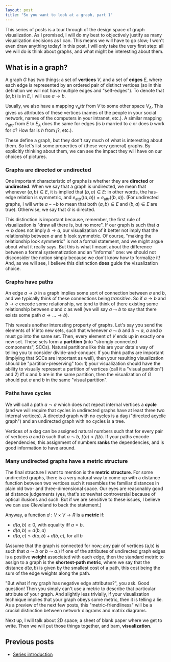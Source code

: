 ```yaml
---
layout: post
title: "So you want to look at a graph, part 1"
---
```


This series of posts is a tour through of the design space of graph
visualization. As I promised, I will do my best to objectively justify
as many visualization decisions as I can.  This means we will have to
go slow; I won't even draw anything today!  In this post, I will only
take the very first step: all we will do is think about graphs, and
what might be interesting about them.

## What is in a graph?

A graph $G$ has two things: a set of **vertices** $V$, and a set of
**edges** $E$, where each edge is represented by an ordered pair of
distinct vertices (so in this definition we will not have multiple
edges and "self-edges"). To denote that $(a, b)$ is in $E$, I will
use $a \to b$.

Usually, we also have a mapping $v_attr$ from
$V$ to some other space $V_A$. This gives us attributes of these
vertices (names of the people in your social network, names of the
computers in your intranet, etc.). A similar mapping $e_\text{attr}$
from $E$ to $E_A$ does the same for edges (is $b$ married to $c$ or
does $b$ work for $c$? How far is $h$ from $j$?, etc.).

These define a graph, but they don't say much of what is interesting
about them. So let's list some properties of (these very general)
graphs. By explicitly thinking about them, we can see the impact they
will have on our choices of pictures.

### Graphs are directed or undirected

One important characteristic of graphs is whether they are
**directed** or **undirected**. When we say that a graph is
undirected, we mean that whenever $(a,b) \in E$, it is implied
that $(b,a) \in E$: in other words, the has-edge relation is
symmetric, and $e_\textrm{attr}((a,b)) = e_\textrm{attr}((b,a))$. 
(For undirected graphs, I will write $a -- b$ to mean
that both $(a, b) \in E$ and $(b, a) \in E$ are true).  Otherwise, we
say that $G$ is directed. 

This distinction is important because, remember, the first rule of
visualization is "draw all there is, but no more". If our graph is
such that $a \to b$ does not imply $b \to a$, our visualization of it
better not imply that the relationship between $a$ and $b$
look symmetric. Of course, "making the relationship look symmetric"
is not a formal statement, and we might argue about what it
really says. But this is what I meant about the
difference between a formal systematization and an "informal" one:
we should not disconsider the notion simply because we don't know how
to formalize it! And, as we will see, I believe this distinction
**does** guide the visualization choice.


### Graphs have paths

An edge $a \to b$ in a graph implies some sort of connection between
$a$ and $b$, and we typically think of these connections being
*transitive*. So if $a \to b$ and $b \to c$ encode some
relationship, we tend to think of there existing some relationship
between $a$ and $c$ as well (we will say $a \leadsto b$ to say that
there exists some path $a \to \ldots \to b$).

This reveals another interesting property of graphs. Let's say you send
the elements of $V$ into new sets, such
that whenever $a \leadsto b$ and $b \leadsto a$, $a$ and
$b$ must go into the same set. Then, every element of $V$ ends up in exactly
one new set. These sets form a **partition** (into "strongly
connected components", SCCs). Natural partitions like this 
are your data's way of telling you to consider divide-and-conquer. If
you think paths are important (implying that SCCs are important as well), then
your resulting visualization should be "partition-preserving"
too: 1) your visualization should have the ability to visually
represent a partition of vertices (call it a "visual partition") and 
2) iff $a$ and $b$ are in the same partition, then the visualization 
of $G$ should put $a$ and $b$ in the same "visual partition".


### Paths have cycles

We will call a path $a \leadsto a$ which does not repeat internal
vertices a **cycle** (and we will require that cycles in undirected
graphs have at least three two internal vertices). A directed graph
with no cycles is a dag ("directed acyclic graph") and an undirected
graph with no cycles is a tree.

Vertices of a dag can be assigned natural numbers such that for every
pair of vertices $a$ and $b$ such that $a \leadsto b$, $f(a) < f(b)$. If your paths encode
dependencies, this assignment of numbers **ranks** the
dependencies, and is good information to have around.


### Many undirected graphs have a metric structure

The final structure I want to mention is the **metric
structure**. For some undirected graphs, there is a very natural way to
come up with a distance function between two vertices such it
resembles the familiar distances in plain old
two- and three-dimensional space. Our eyes are reasonably good at
distance judgements (yes, that's somewhat controversial because of
optical illusions and such. But if we are sensitive to these issues, I
believe we can use Cleveland to back the statement.)

Anyway, a function $d: V \times V \to R$ is a **metric** if:

* $d(a, b) \ge 0$, with equality iff $a = b$.
* $d(a, b) = d(b, a)$
* $d(a, c) \le d(a, b) + d(b, c)$, for all $b$

(Assume that the graph is connected for now; any pair of vertices
(a,b) is such that $a \leadsto b$ or $b \leadsto a$.) If one of the
attributes of undirected graph edges is a positive **weight**
associated with each edge, then the standard metric to assign to a
graph is the **shortest-path metric**, where we say that the
distance $d(a, b)$ is given by the smallest cost of a path, this cost
being the sum of the edge weights along the path.

"But what if my graph has negative edge attributes?", you ask. Good
question!  Then you simply can't use a metric to describe that
particular attribute of your graph. And slightly less trivially, if your
visualization technique implies that your graph obeys some metric, then
it is telling a lie. As a preview of the next few posts, this
"metric-friendliness" will be a crucial distinction between network
diagrams and matrix diagrams.

Next up, I will talk about 2D space; a sheet of blank paper where we
get to write. Then we will put those things together, and bam,
**visualization**.

## Previous posts

* [Series introduction](http://cscheid.net/blog/so_you_want_to_look_at_a_graph)
